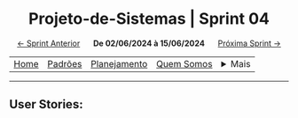 <h1 align="center"> Projeto-de-Sistemas | Sprint 04</h1>
<div align="center">
    <a href="sprint3.md" style="margin-right: 20px;">← Sprint Anterior</a>
    <strong>De 02/06/2024 à 15/06/2024</strong>
    <a href="sprint5.md" style="margin-left: 20px;">Próxima Sprint →</a>
</div>

<table align="center">
    <tr>
        <td><a href="../../README.md">Home</a></td>
        <td><a href="defaults.md">Padrões</a></td>
        <td><a href="plan.md">Planejamento</a></td>
        <td><a href="us.md">Quem Somos</a></td>
        <td>
            <details style="position: relative;">
                <summary>Mais</summary>
                <ul style="position: absolute; background: transparent;">
                    <li><a href="contact.md">Contato</a></li>
                    <li><a href="sup.md">Suporte</a></li>
                    <li><a href="faq.md">FAQ</a></li>
                </ul>
            </details>
        </td>
    </tr>
</table>

<hr>

## User Stories: